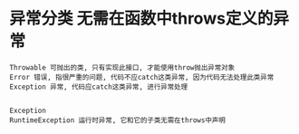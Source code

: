 # 异常分类 无需在函数中throws定义的异常


```text
Throwable 可抛出的类, 只有实现此接口, 才能使用throw抛出异常对象
Error 错误, 指很严重的问题, 代码不应catch这类异常, 因为代码无法处理此类异常
Exception 异常, 代码应catch这类异常, 进行异常处理


Exception
RuntimeException 运行时异常, 它和它的子类无需在throws中声明
```





